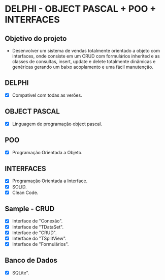 # DELPHI - OBJECT PASCAL + POO + INTERFACES

## Objetivo do projeto
* Desenvolver um sistema de vendas totalmente orientado a objeto com interfaces, onde consiste em um CRUD com formulários inherited e as classes de consultas, insert, update e delete totalmente dinâmicas e genéricas gerando um baixo acoplamento e uma fácil manutenção.

## DELPHI
- [X] Compativel com todas as verões.

## OBJECT PASCAL
- [X] Linguagem de programação object pascal.

## POO
- [X] Programação Orientada a Objeto.

## INTERFACES
- [X] Programação Orientada a Interface.
- [X] SOLID.
- [X] Clean Code.

## Sample - CRUD
- [X] Interface de "Conexão".
- [X] Interface de "TDataSet".
- [X] Interface de "CRUD".
- [X] Interface do "TSplitView".
- [X] Interface de "Formulários".

## Banco de Dados
- [X] SQLite".
